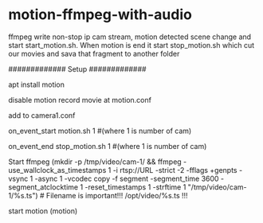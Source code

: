 # motion-ffmpeg-with-audio
ffmpeg write non-stop ip cam stream, motion detected scene change and start start_motion.sh. When motion is end it start stop_motion.sh which cut our movies and sava that fragment to another folder

#############
Setup
#############

apt install motion 

disable motion record movie at motion.conf

add to camera1.conf

  on_event_start motion.sh 1 #(where 1 is number of cam)
  
  on_event_end stop_motion.sh 1 #(where 1 is number of cam)
  
Start ffmpeg (mkdir -p /tmp/video/cam-1/ && ffmpeg -use_wallclock_as_timestamps 1 -i rtsp://URL -strict -2 -fflags +genpts -vsync 1 -async 1 -vcodec copy -f segment -segment_time 3600 -segment_atclocktime 1 -reset_timestamps 1 -strftime 1 "/tmp/video/cam-1/%s.ts") # Filename is important!!! /opt/video/%s.ts !!!

start motion (motion)



